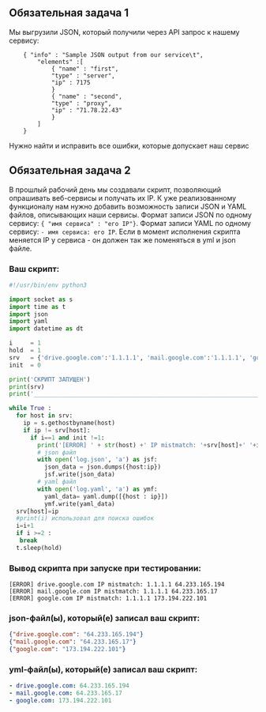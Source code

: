 ## Обязательная задача 1
Мы выгрузили JSON, который получили через API запрос к нашему сервису:
```
    { "info" : "Sample JSON output from our service\t",
        "elements" :[
            { "name" : "first",
            "type" : "server",
            "ip" : 7175 
            }
            { "name" : "second",
            "type" : "proxy",
            "ip" : "71.78.22.43"
            }
        ]
    }
```
  Нужно найти и исправить все ошибки, которые допускает наш сервис

## Обязательная задача 2
В прошлый рабочий день мы создавали скрипт, позволяющий опрашивать веб-сервисы и получать их IP. К уже реализованному функционалу нам нужно добавить возможность записи JSON и YAML файлов, описывающих наши сервисы. Формат записи JSON по одному сервису: `{ "имя сервиса" : "его IP"}`. Формат записи YAML по одному сервису: `- имя сервиса: его IP`. Если в момент исполнения скрипта меняется IP у сервиса - он должен так же поменяться в yml и json файле.

### Ваш скрипт:
```python
#!/usr/bin/env python3

import socket as s
import time as t
import json
import yaml
import datetime as dt

i     = 1
hold  = 1
srv   = {'drive.google.com':'1.1.1.1', 'mail.google.com':'1.1.1.1', 'google.com':'1.1.1.1'}
init  = 0

print('СКРИПТ ЗАПУЩЕН')
print(srv)
print('____________________________________________________________________________________________')

while True :
  for host in srv:
    ip = s.gethostbyname(host)
    if ip != srv[host]:
      if i==1 and init !=1:
        print('[ERROR] ' + str(host) +' IP mistmatch: '+srv[host]+' '+ip)
        # json файл
        with open('log.json', 'a') as jsf:
          json_data = json.dumps({host:ip})
          jsf.write(json_data)
        # yaml файл
        with open('log.yaml', 'a') as ymf:
          yaml_data= yaml.dump([{host : ip}])
          ymf.write(yaml_data)
  srv[host]=ip
  #print(i) использовал для поиска ошибок
  i=i+1
  if i >=2 :
   break
  t.sleep(hold)
```

### Вывод скрипта при запуске при тестировании:
```
[ERROR] drive.google.com IP mistmatch: 1.1.1.1 64.233.165.194
[ERROR] mail.google.com IP mistmatch: 1.1.1.1 64.233.165.17
[ERROR] google.com IP mistmatch: 1.1.1.1 173.194.222.101
```

### json-файл(ы), который(е) записал ваш скрипт:
```json
{"drive.google.com": "64.233.165.194"}
{"mail.google.com": "64.233.165.17"}
{"google.com": "173.194.222.101"}
```

### yml-файл(ы), который(е) записал ваш скрипт:
```yaml
- drive.google.com: 64.233.165.194
- mail.google.com: 64.233.165.17
- google.com: 173.194.222.101
```